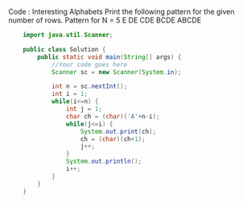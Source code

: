 Code : Interesting Alphabets
Print the following pattern for the given number of rows.
Pattern for N = 5
E
DE
CDE
BCDE
ABCDE

```Java
    import java.util.Scanner;

    public class Solution {
        public static void main(String[] args) {
            //Your code goes here
            Scanner sc = new Scanner(System.in);

            int n = sc.nextInt();
            int i = 1;
            while(i<=n) {
                int j = 1;
                char ch = (char)('A'+n-i);
                while(j<=i) {
                    System.out.print(ch);
                    ch = (char)(ch+1);
                    j++;
                }
                System.out.println();
                i++;
            }
        }
    }
```
